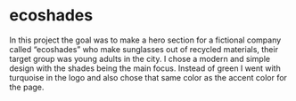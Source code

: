 # ecoshades

In this project the goal was to make a hero section for a fictional company called “ecoshades” who make sunglasses out of recycled materials, their target group was young adults in the city. 
I chose a modern and simple design with the shades being the main focus.  Instead of green I went with turquoise in the logo and also chose that same color as the accent color for the page. 
